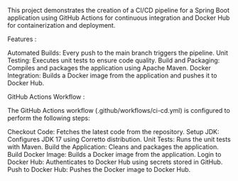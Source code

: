 This project demonstrates the creation of a CI/CD pipeline for a Spring Boot application using GitHub Actions for continuous integration and Docker Hub for containerization and deployment.

Features :

Automated Builds: Every push to the main branch triggers the pipeline.
Unit Testing: Executes unit tests to ensure code quality.
Build and Packaging: Compiles and packages the application using Apache Maven.
Docker Integration: Builds a Docker image from the application and pushes it to Docker Hub.

GitHub Actions Workflow :

The GitHub Actions workflow (.github/workflows/ci-cd.yml) is configured to perform the following steps:

Checkout Code: Fetches the latest code from the repository.
Setup JDK: Configures JDK 17 using Corretto distribution.
Unit Tests: Runs the unit tests with Maven.
Build the Application: Cleans and packages the application.
Build Docker Image: Builds a Docker image from the application.
Login to Docker Hub: Authenticates to Docker Hub using secrets stored in GitHub.
Push to Docker Hub: Pushes the Docker image to Docker Hub.
